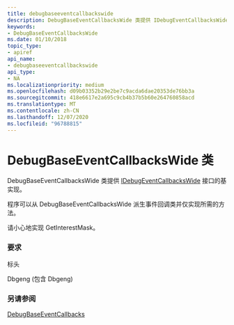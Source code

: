 ```yaml
---
title: debugbaseeventcallbackswide
description: DebugBaseEventCallbacksWide 类提供 IDebugEventCallbacksWide 接口的基实现。
keywords:
- DebugBaseEventCallbacksWide
ms.date: 01/10/2018
topic_type:
- apiref
api_name:
- debugbaseeventcallbackswide
api_type:
- NA
ms.localizationpriority: medium
ms.openlocfilehash: d09b03352b29e2be7c9acda6dae20353de76bb3a
ms.sourcegitcommit: 418e6617e2a695c9cb4b37b5b60e264760858acd
ms.translationtype: MT
ms.contentlocale: zh-CN
ms.lasthandoff: 12/07/2020
ms.locfileid: "96788815"
---
```

# <a name="debugbaseeventcallbackswide-class"></a>DebugBaseEventCallbacksWide 类 

DebugBaseEventCallbacksWide 类提供 [IDebugEventCallbacksWide](/windows-hardware/drivers/ddi/dbgeng/nn-dbgeng-idebugeventcallbackswide) 接口的基实现。 

程序可以从 DebugBaseEventCallbacksWide 派生事件回调类并仅实现所需的方法。 

请小心地实现 GetInterestMask。
 
### <a name="requirements"></a>要求

标头

Dbgeng (包含 Dbgeng)   


### <a name="see-also"></a>另请参阅
[DebugBaseEventCallbacks](debugbaseeventcallbacks.md)

 

